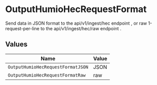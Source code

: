 # OutputHumioHecRequestFormat

Send data in JSON format to the api/v1/ingest/hec endpoint , or raw 1-request-per-line to the api/v1/ingest/hec/raw endpoint .


## Values

| Name                              | Value                             |
| --------------------------------- | --------------------------------- |
| `OutputHumioHecRequestFormatJSON` | JSON                              |
| `OutputHumioHecRequestFormatRaw`  | raw                               |